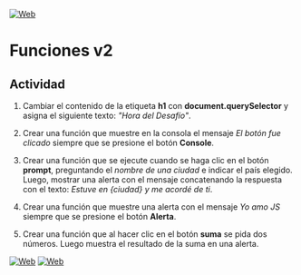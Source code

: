 [![Web](https://img.shields.io/badge/GitHub-Nyrha23-9C27B0?style=flat-square&logo=github&logoColor=white&labelColor=101010)](https://github.com/nyrha23) 

# Funciones v2

## Actividad

1. Cambiar el contenido de la etiqueta **h1** con **document.querySelector** y asigna el siguiente texto: *"Hora del Desafío"*.

2. Crear una función que muestre en la consola el mensaje *El botón fue clicado* siempre que se presione el botón **Console**.

3. Crear una función que se ejecute cuando se haga clic en el botón **prompt**, preguntando el *nombre de una ciudad* e indicar el país elegido. Luego, mostrar una alerta con el mensaje concatenando la respuesta con el texto: *Estuve en {ciudad} y me acordé de ti*.

5. Crear una función que muestre una alerta con el mensaje *Yo amo JS* siempre que se presione el botón **Alerta**.

6. Crear una función que al hacer clic en el botón **suma** se pida dos números. Luego muestra el resultado de la suma en una alerta.

[![Web](https://img.shields.io/badge/Oracle-F80102?style=flat-square&logo=Oracle&logoColor=white&labelColor=F80102)](https://www.linkedin.com/company/oracle/) 
[![Web](https://img.shields.io/badge/Alura_Latam-0d4d9c?style=flat-square)](https://www.linkedin.com/school/alura-latam/) 
